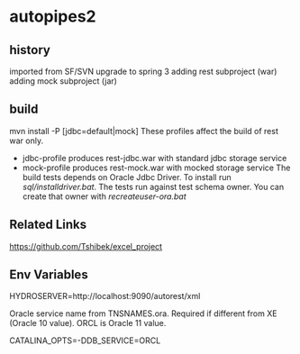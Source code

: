 # autopipes2
## history
imported from SF/SVN
upgrade to spring 3
adding rest subproject (war)
adding mock subproject (jar)
## build
mvn install -P [jdbc=default|mock]
These profiles affect the build of rest war only.
* jdbc-profile produces rest-jdbc.war with standard jdbc storage service
* mock-profile produces rest-mock.war with mocked storage service
The build tests depends on Oracle Jdbc Driver. To install run *sql/installdriver.bat*.
The tests run against test schema owner. You can create that owner with *recreateuser-ora.bat*

## Related Links
https://github.com/Tshibek/excel_project

## Env Variables
HYDROSERVER=http://localhost:9090/autorest/xml

Oracle service name from TNSNAMES.ora. Required if different from XE (Oracle 10 value). ORCL is Oracle 11 value.

CATALINA_OPTS=-DDB_SERVICE=ORCL

